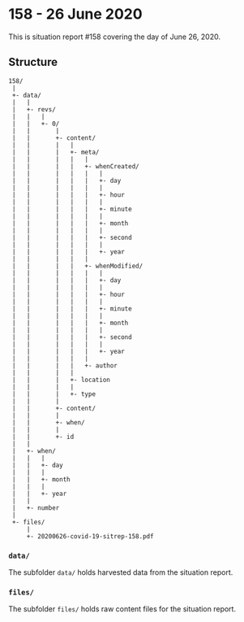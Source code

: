 # 158 - 26 June 2020

This is situation report #158 covering the day of June 26, 2020.

## Structure

```
158/
 |
 +- data/
 |   |
 |   +- revs/
 |   |   |
 |   |   +- 0/
 |   |       |
 |   |       +- content/
 |   |       |   |
 |   |       |   +- meta/
 |   |       |   |   |
 |   |       |   |   +- whenCreated/
 |   |       |   |   |   |
 |   |       |   |   |   +- day
 |   |       |   |   |   |
 |   |       |   |   |   +- hour
 |   |       |   |   |   |
 |   |       |   |   |   +- minute
 |   |       |   |   |   |
 |   |       |   |   |   +- month
 |   |       |   |   |   |
 |   |       |   |   |   +- second
 |   |       |   |   |   |
 |   |       |   |   |   +- year
 |   |       |   |   |
 |   |       |   |   +- whenModified/
 |   |       |   |   |   |
 |   |       |   |   |   +- day
 |   |       |   |   |   |
 |   |       |   |   |   +- hour
 |   |       |   |   |   |
 |   |       |   |   |   +- minute
 |   |       |   |   |   |
 |   |       |   |   |   +- month
 |   |       |   |   |   |
 |   |       |   |   |   +- second
 |   |       |   |   |   |
 |   |       |   |   |   +- year
 |   |       |   |   |
 |   |       |   |   +- author
 |   |       |   |
 |   |       |   +- location
 |   |       |   |
 |   |       |   +- type
 |   |       |
 |   |       +- content/
 |   |       |
 |   |       +- when/
 |   |       |
 |   |       +- id
 |   |
 |   +- when/
 |   |   |
 |   |   +- day
 |   |   |
 |   |   +- month
 |   |   |
 |   |   +- year
 |   |
 |   +- number
 |
 +- files/
     |
     +- 20200626-covid-19-sitrep-158.pdf
```

### `data/`

The subfolder `data/` holds harvested data from the situation report.

### `files/`

The subfolder `files/` holds raw content files for the situation report.
